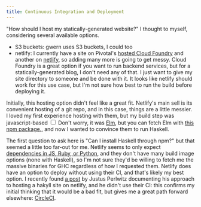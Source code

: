```yaml
---
title: Continuous Integration and Deployment
---
```


"How should I host my statically-generated website?" I thought to myself, considering several available options.
  * S3 buckets: gwern uses S3 buckets, I could too
  * netlify: I currently have a site on Pivotal's [hosted Cloud Foundry](https://run.pivotal.io/) and another on [netlify](https://www.netlify.com/), so adding many more is going to get messy. Cloud Foundry is a great option if you want to run backend services, but for a statically-generated blog, I don't need any of that. I just want to give my site directory to someone and be done with it. It looks like netlify should work for this use case, but I'm not sure how best to run the build before deploying it.

  Initially, this hosting option didn't feel like a great fit. Netlify's main sell is its convenient hosting of a git repo, and in this case, things are a little messier. I loved my first experience hosting with them, but my build step was javascript-based<label for="sn-elm" class="margin-toggle sidenote-number"></label>
  <input type="checkbox" id="sn-elm" class="margin-toggle">
  <span class="sidenote">  Don't worry, it was [Elm](https://elm-lang.org/), but you can fetch Elm with [this npm package.](https://www.npmjs.com/package/elm)</span>, and now I wanted to convince them to run Haskell.

The first question to ask here is "Can I install Haskell through npm?" but that seemed a little too far-out for me. Netlify seems to only expect [dependencies in JS, Ruby, or Python](https://docs.netlify.com/configure-builds/manage-dependencies/#dependency-cache), and they don't have many build image options (none with Haskell), so I'm not sure they'd be willing to fetch me the massive binaries for GHC regardless of how I requested them. Netlify does have an option to deploy without using their CI, and that's likely my best option. 
  I recently found [a post](https://www.justus.pw/posts/2019-09-01-hakyll-on-netlify.html) by Justus Perlwitz documenting his approach to hosting a hakyll site on netlify, and he didn't use their CI: this confirms my initial thinking that it would be a bad fit, but gives me a great path forward elsewhere: [CircleCI](https://circleci.com/).

